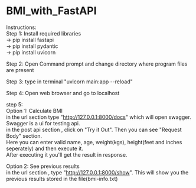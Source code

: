 # BMI_with_FastAPI

Instructions:  
Step 1: Install required libraries  
-> pip install fastapi  
-> pip install pydantic  
-> pip install uvicorn  

Step 2: Open Command prompt and change directory where program files are present  

Step 3: type in terminal "uvicorn main:app --reload"  

Step 4: Open web browser and go to localhost  

step 5:  
Option 1: Calculate BMI  
in the url section type "http://127.0.0.1:8000/docs" which will open swagger. Swagger is a ui for testing api.  
in the post api section , click on "Try it Out". Then you can see "Request Body" section.  
Here you can enter valid name, age, weight(kgs), height(feet and inches seperately) and then execute it.  
After executing it you'll get the result in response.  

Option 2: See previous results  
in the url section , type "http://127.0.0.1:8000/show". This will show you the previous results stored in the file(bmi-info.txt)
